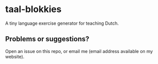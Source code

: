 # taal-blokkies

A tiny language exercise generator for teaching Dutch.

## Problems or suggestions?

Open an issue on this repo, or email me (email address available on my website).
